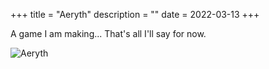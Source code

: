 +++
title = "Aeryth"
description = ""
date = 2022-03-13
+++

A game I am making... That's all I'll say for now.

![Aeryth](/pix/aeryth.png)